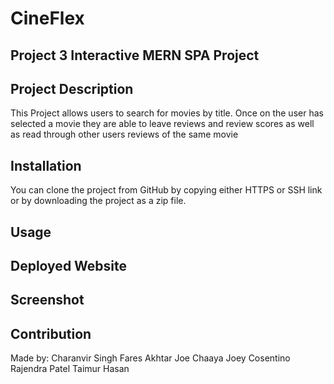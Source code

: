 # CineFlex

## Project 3 Interactive MERN SPA Project

## Project Description

This Project allows users to search for movies by title. Once on the user has selected a movie they are able to leave reviews and review scores as well as read through other users reviews of the same movie

## Installation

You can clone the project from GitHub by copying either HTTPS or SSH link or by downloading the project as a zip file.

## Usage

## Deployed Website

## Screenshot

## Contribution

Made by:
Charanvir Singh
Fares Akhtar
Joe Chaaya
Joey Cosentino
Rajendra Patel
Taimur Hasan


